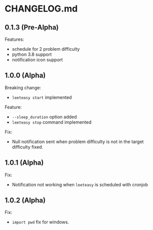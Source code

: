 # CHANGELOG.md

## 0.1.3 (Pre-Alpha)

Features:

  - schedule for 2 problem difficulty
  - python 3.8 support
  - notification icon support

## 1.0.0 (Alpha)

Breaking change:

- `leeteasy start` implemented

Feature:

- `--sleep_duration` option added
- `leeteasy stop` command implemented

Fix:

- Null notification sent when problem difficulty is not in the target difficulty fixed.

## 1.0.1 (Alpha)

Fix:

- Notification not working when `leeteasy` is scheduled with cronjob

## 1.0.2 (Alpha)

Fix:

- `import pwd` fix for windows.